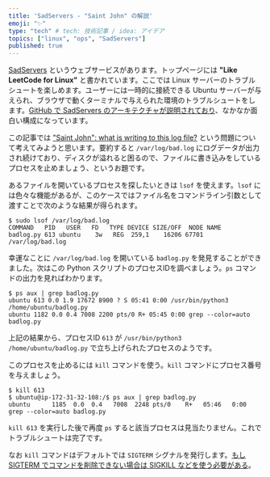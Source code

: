 ```yaml
---
title: 'SadServers - "Saint John" の解説'
emoji: "✨"
type: "tech" # tech: 技術記事 / idea: アイデア
topics: ["linux", "ops", "SadServers"]
published: true
---
```


[SadServers](https://sadservers.com/) というウェブサービスがあります。トップページには **"Like LeetCode for Linux"** と書かれています。ここでは Linux サーバーのトラブルシュートを楽しめます。ユーザーには一時的に接続できる Ubuntu サーバーが与えられ、ブラウザで動くターミナルで与えられた環境のトラブルシュートをします。[GitHub で SadServers のアーキテクチャが説明されており](https://github.com/fduran/sadservers)、なかなか面白い構成になっています。

この記事では ["Saint John": what is writing to this log file?](https://sadservers.com/newserver/saint-john) という問題について考えてみようと思います。要約すると `/var/log/bad.log` にログデータが出力され続けており、ディスクが溢れると困るので、ファイルに書き込みをしているプロセスを止めましょう、というお題です。

あるファイルを開いているプロセスを探したいときは `lsof` を使えます。`lsof` には色々な機能があるが、このケースではファイル名をコマンドライン引数として渡すことで次のような結果が得られます。

```
$ sudo lsof /var/log/bad.log
COMMAND   PID   USER   FD   TYPE DEVICE SIZE/OFF  NODE NAME
badlog.py 613 ubuntu    3w   REG  259,1    16206 67701 /var/log/bad.log
```

幸運なことに `/var/log/bad.log` を開いている `badlog.py` を発見することができました。次はこの Python スクリプトのプロセスIDを調べましょう。`ps` コマンドの出力を見ればわかります。

```
$ ps aux | grep badlog.py
ubuntu 613 0.0 1.9 17672 8900 ? S 05:41 0:00 /usr/bin/python3 /home/ubuntu/badlog.py
ubuntu 1182 0.0 0.4 7008 2200 pts/0 R+ 05:45 0:00 grep --color=auto badlog.py
```

上記の結果から、プロセスID `613` が `/usr/bin/python3 /home/ubuntu/badlog.py` で立ち上げられたプロセスのようです。

このプロセスを止めるには `kill` コマンドを使う。`kill` コマンドにプロセス番号を与えましょう。

```
$ kill 613
$ ubuntu@ip-172-31-32-108:/$ ps aux | grep badlog.py
ubuntu      1185  0.0  0.4   7008  2248 pts/0    R+   05:46   0:00 grep --color=auto badlog.py
```

`kill 613` を実行した後で再度 `ps` すると該当プロセスは見当たりません。これでトラブルシュートは完了です。

なお `kill` コマンドはデフォルトでは `SIGTERM` シグナルを発行します。[もし SIGTERM でコマンドを削除できない場合は SIGKILL などを使う必要がある](https://manned.org/kill)。
